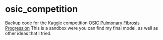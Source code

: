# osic_competition
Backup code for the Kaggle competition [OSIC Pulmonary Fibrosis Progression](https://www.kaggle.com/c/osic-pulmonary-fibrosis-progression)
This is a sandbox were you can find my final model, as well as other ideas that I tried.
